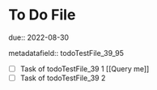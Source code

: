 # To Do File

due:: 2022-08-30

metadatafield:: todoTestFile_39\_95

- [ ] Task of todoTestFile_39 1 [[Query me]]
- [ ] Task of todoTestFile_39 2
